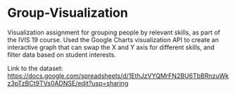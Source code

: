 # Group-Visualization
Visualization assignment for grouping people by relevant skills, as part of the IVIS 19 course. Used the Google Charts visualization API to create an interactive graph that can swap the X and Y axis for different skills, and filter data based on student interests.


Link to the dataset: https://docs.google.com/spreadsheets/d/1EthJzVYQMrFN2BU6TbBRnzuWkz3pTzBCt9TVs0ADNSE/edit?usp=sharing
